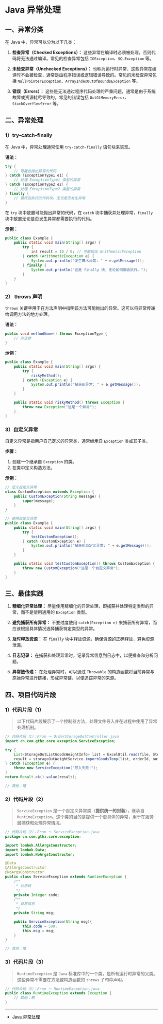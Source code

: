# Java 异常处理

## 一、异常分类

在 Java 中，异常可以分为以下几类：

1. **检查异常（Checked Exceptions）：** 这些异常在编译时必须被处理，否则代码将无法通过编译。常见的检查异常包括 `IOException`、`SQLException` 等。

2. **未检查异常（Unchecked Exceptions）：** 也称为运行时异常，这些异常在编译时不会被检查，通常是由程序错误或逻辑错误导致的。常见的未检查异常包括 `NullPointerException`、`ArrayIndexOutOfBoundsException` 等。

3. **错误（Errors）：** 这些是无法通过程序代码处理的严重问题，通常是由于系统故障或资源耗尽导致的。常见的错误包括 `OutOfMemoryError`、`StackOverflowError` 等。

## 二、异常处理

### 1）try-catch-finally

在 Java 中，异常处理通常使用 `try-catch-finally` 语句块来实现。

**语法：**

```java
try {
    // 可能会抛出异常的代码
} catch (ExceptionType1 e1) {
    // 处理 ExceptionType1 类型的异常
} catch (ExceptionType2 e2) {
    // 处理 ExceptionType2 类型的异常
} finally {
    // 最终会执行的代码块，无论是否发生异常
}
```

在 `try` 块中放置可能抛出异常的代码，在 `catch` 块中捕获并处理异常，`finally` 块中放置无论是否发生异常都需要执行的代码。

**示例：**

```java
public class Example {
    public static void main(String[] args) {
        try {
            int result = 10 / 0; // 可能抛出 ArithmeticException
        } catch (ArithmeticException e) {
            System.out.println("发生算术异常: " + e.getMessage());
        } finally {
            System.out.println("这是 finally 块，无论如何都会执行。");
        }
    }
}
```

### 2） throws 声明

`throws` 关键字用于在方法声明中指明该方法可能抛出的异常。这可以将异常传递给调用方法的地方处理。

**语法：**

```java
public void methodName() throws ExceptionType {
    // 方法体
}
```

**示例：**

```java
public class Example {
    public static void main(String[] args) {
        try {
            riskyMethod();
        } catch (Exception e) {
            System.out.println("捕获到异常: " + e.getMessage());
        }
    }

    public static void riskyMethod() throws Exception {
        throw new Exception("这是一个异常");
    }
}
```

### 3）自定义异常

自定义异常是指用户自己定义的异常类，通常继承自 `Exception` 类或其子类。

**步骤：**

1. 创建一个继承自 `Exception` 的类。
2. 在类中定义构造方法。

**示例：**

```java
// 定义自定义异常
class CustomException extends Exception {
    public CustomException(String message) {
        super(message);
    }
}

// 使用自定义异常
public class Example {
    public static void main(String[] args) {
        try {
            testCustomException();
        } catch (CustomException e) {
            System.out.println("捕获到自定义异常: " + e.getMessage());
        }
    }

    public static void testCustomException() throws CustomException {
        throw new CustomException("这是一个自定义异常");
    }
}
```

## 三、最佳实践

1. **精细化异常处理：** 尽量使用精细化的异常处理，即捕获并处理特定类型的异常，而不是使用通用的 `Exception` 类型。

2. **避免捕获所有异常：** 不要过度使用 `catch(Exception e)` 来捕获所有异常，而应该根据具体情况选择捕获特定类型的异常。

3. **及时释放资源：** 在 `finally` 块中释放资源，确保资源的正确释放，避免资源泄漏。

4. **日志记录：** 在捕获和处理异常时，记录异常信息到日志中，以便排查和分析问题。

5. **异常链传递：** 在处理异常时，可以通过 `Throwable` 的构造函数将当前异常与原始异常进行链接，形成异常链，以便追踪异常的来源。

## 四、项目代码片段

### 1）代码片段（1）

> 以下代码片段展示了一个控制器方法，处理文件导入并在过程中使用了异常处理机制。

```java
// 代码片段（1）：From ～ OrderStorageOutController.java
import cn.com.gthz.core.exception.ServiceException;

try {
    List<StorageOutListGoodsWeightInfo> list = ExcelUtil.read(file, StorageOutListGoodsWeightInfo.class);
    result = storageOutWeightService.importGoodsTemp(list, orderId, outListId, warehouseId, false);
} catch (Exception e) {
    throw new ServiceException("导入失败!");
}
return Result.ok().value(result);

// 其他：略
```

### 2）代码片段（2）

> `ServiceException` 是一个自定义异常类（**提供统一的封装**），继承自 `RuntimeException`。这个类的目的是提供一个更具体的异常，用于在服务层捕获和处理异常情况。

```java
// 代码片段（2）：From ～ ServiceException.java
package cn.com.gthz.core.exception;

import lombok.AllArgsConstructor;
import lombok.Data;
import lombok.NoArgsConstructor;

@Data
@AllArgsConstructor
@NoArgsConstructor
public class ServiceException extends RuntimeException {
    /**
     * 状态码
     */
    private Integer code;
    /**
     * 异常信息
     */
    private String msg;

    public ServiceException(String msg){
        this.code = 500;
        this.msg = msg;
    }
}

// 其他：略
```

### 3）代码片段（3）

> `RuntimeException` 是 `Java` 标准库中的一个类，是所有运行时异常的父类。这些异常不需要在方法或构造函数的 `throws` 子句中声明。

```java
// 代码片段（3）：From ～ RuntimeException.java
public class RuntimeException extends Exception {
    // 其他：略
}
```

---

- [Java 异常处理](https://www.runoob.com/java/java-exceptions.html)
